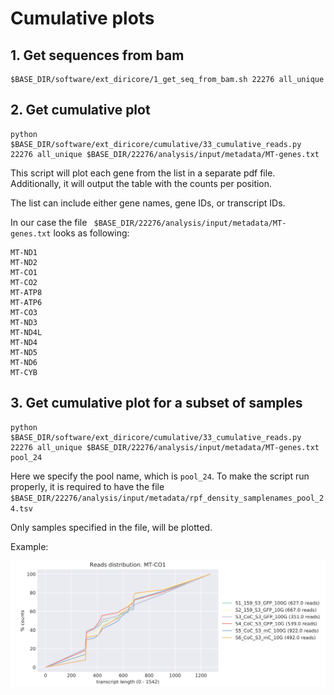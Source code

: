 # Cumulative plots

## 1. Get sequences from bam

```
$BASE_DIR/software/ext_diricore/1_get_seq_from_bam.sh 22276 all_unique
```

## 2. Get cumulative plot

```
python $BASE_DIR/software/ext_diricore/cumulative/33_cumulative_reads.py 22276 all_unique $BASE_DIR/22276/analysis/input/metadata/MT-genes.txt
```

This script will plot each gene from the list in a separate pdf file. Additionally, it will output the table with the counts per position.

The list can include either gene names, gene IDs, or transcript IDs.

In our case the file ` $BASE_DIR/22276/analysis/input/metadata/MT-genes.txt` looks as following:

```
MT-ND1
MT-ND2
MT-CO1
MT-CO2
MT-ATP8
MT-ATP6
MT-CO3
MT-ND3
MT-ND4L
MT-ND4
MT-ND5
MT-ND6
MT-CYB
```

## 3. Get cumulative plot for a subset of samples

```
python $BASE_DIR/software/ext_diricore/cumulative/33_cumulative_reads.py 22276 all_unique $BASE_DIR/22276/analysis/input/metadata/MT-genes.txt pool_24
```

Here we specify the pool name, which is `pool_24`. To make the script run properly, it is required to have the file `$BASE_DIR/22276/analysis/input/metadata/rpf_density_samplenames_pool_24.tsv`

Only samples specified in the file, will be plotted. 

Example: 

![](/pics/cumulative_plot.png)
